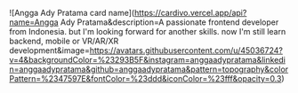 ![Angga Ady Pratama card name](https://cardivo.vercel.app/api?name=Angga Ady Pratama&description=A passionate frontend developer from Indonesia. but I'm looking forward for another skills. now I'm still learn backend, mobile or VR/AR/XR development&image=https://avatars.githubusercontent.com/u/45036724?v=4&backgroundColor=%23293B5F&instagram=anggaadypratama&linkedin=anggaadypratama&github=anggaadypratama&pattern=topography&colorPattern=%2347597E&fontColor=%23ddd&iconColor=%23fff&opacity=0.3)
